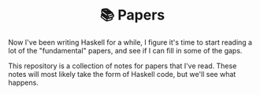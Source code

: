 <div align="center">
  <h1>📚 Papers</h1>
</div>

Now I've been writing Haskell for a while, I figure it's time to start reading
a lot of the "fundamental" papers, and see if I can fill in some of the gaps.

This repository is a collection of notes for papers that I've read. These notes
will most likely take the form of Haskell code, but we'll see what happens.
